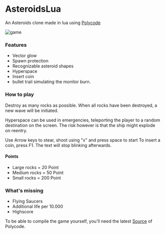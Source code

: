 # AsteroidsLua
An Asteroids clone made in lua using [Polycode](http://www.polycode.org)


![game](https://thumbs.gfycat.com/ActiveSnoopyBirdofparadise-size_restricted.gif)

### Features
* Vector glow
* Spawn protection
* Recognizable asteroid shapes
* Hyperspace
* Insert coin
* bullet trail simulating the monitor burn.

### How to play
Destroy as many rocks as possible. 
When all rocks have been destroyed, a new wave will be initiated.

Hyperspace can be used in emergencies, teleporting the player to a random destination on the screen. The risk however is that the ship might explode on reentry.

Use Arrow keys to stear,
shoot using "x" and press space to start
To insert a coin, press F1. The text will stop blinking afterwards. 

#### Points
* Large rocks = 20 Point
* Medium rocks = 50 Point
* Small rocks = 200 Point


### What's missing
* Flying Saucers
* Additional life per 10.000
* Highscore

To be able to compile the game yourself, you'll need the latest [Source](https://github.com/ivansafrin/Polycode/tree/goodbye_cmake) of Polycode.
